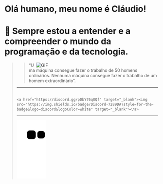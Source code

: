 # Olá humano, meu nome é Cláudio!
# 👀 Sempre estou a entender e a compreender o mundo da programação e da tecnologia.
<img align="right" alt="GIF" src="https://raw.githubusercontent.com/abhisheknaiidu/abhisheknaiidu/master/code.gif" width="400px"/>


<blockquote>

> “Uma máquina consegue fazer o trabalho de 50 homens ordinários. Nenhuma máquina consegue fazer o trabalho de um homem extraordinário”.

 ----------------------------------------------------------------------------------------------------------------------------------------------------------------------------------

 
  
                                                                                                        <a href="https://discord.gg/pDbY76q8Qf" target="_blank"><img                                                                                                                        src="https://img.shields.io/badge/Discord-7289DA?style=for-the-                                                                                                                    badge&logo=discord&logoColor=white" target="_blank"></a> 
 
<!---
Claudio-Francisco-Dos-Santos-Junior/Claudio-Francisco-Dos-Santos-Junior is a ✨ special ✨ repository because its `README.md` (this file) appears on your GitHub profile.
You can click the Preview link to take a look at your changes.
--->
 ----------------------------------------------------------------------------------------------------------------------------------------------------------------------------------

   ![Snake animation](https://github.com/rafaballerini/rafaballerini/blob/output/github-contribution-grid-snake.svg)
